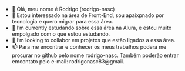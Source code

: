 - 👋 Olá, meu nome é Rodrigo (rodrigo-nasc)
- 👀 Estou interessado na área de Front-End, sou apaixpnado por tecnologia e quero migrar para essa área.
- 🌱 I’m currently  estudando sobre essa área na Alura, e estou muito empolgado com o que estou estudando.
- 💞️ I’m looking to collabor em projetos que estão ligados a essa área.
- 📫 Para me encontrar e conhecer os meus trabalhos  poderá me procurar no github pelo nome rodrigo-nasc. Também poderão entrar emcontato pelo e-mail: rodrigonasc83@gmail.

<!---
rodrigo-nasc/rodrigo-nasc is a ✨ special ✨ repository because its `README.md` (this file) appears on your GitHub profile.
You can click the Preview link to take a look at your changes.
--->
